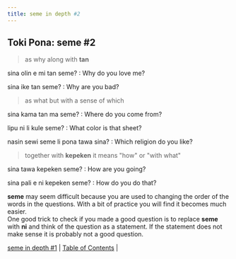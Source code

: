 ```yaml
---
title: seme in depth #2
---
```


## Toki Pona: seme #2

> as why along with **tan**

sina olin e mi tan seme?
: Why do you love me?

sina ike tan seme?
: Why are you bad?

> as what but with a sense of which

sina kama tan ma seme?
: Where do you come from?

lipu ni li kule seme?
: What color is that sheet?

nasin sewi seme li pona tawa sina?
: Which religion do you like?

> together with **kepeken** it means "how" or "with what"

sina tawa kepeken seme?
: How are you going?

sina pali e ni kepeken seme?
: How do you do that?

**seme** may seem difficult because you are used to changing the order of the words in the questions.
With a bit of practice you will find it becomes much easier.  
One good trick to check if you made a good question is to replace **seme** with **ni** and think of the question as a statement. If the statement does not make sense it is probably not a good question.


[seme in depth #1](57seme.md) | [Table of Contents](toc.md) |
